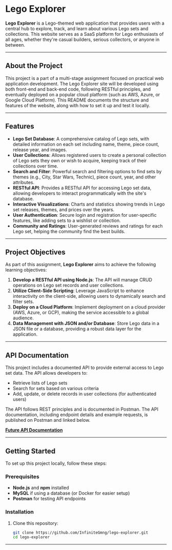 # Lego Explorer

**Lego Explorer** is a Lego-themed web application that provides users with a central hub to explore, track, and learn about various Lego sets and collections. This website serves as a SaaS platform for Lego enthusiasts of all ages, whether they're casual builders, serious collectors, or anyone in between.

---

## About the Project

This project is a part of a multi-stage assignment focused on practical web application development. The Lego Explorer site will be developed using both front-end and back-end code, following RESTful principles, and eventually deployed on a popular cloud platform (such as AWS, Azure, or Google Cloud Platform). This README documents the structure and features of the website, along with how to set it up and test it locally.

---

## Features

- **Lego Set Database**: A comprehensive catalog of Lego sets, with detailed information on each set including name, theme, piece count, release year, and images.
- **User Collections**: Allows registered users to create a personal collection of Lego sets they own or wish to acquire, keeping track of their collections over time.
- **Search and Filter**: Powerful search and filtering options to find sets by themes (e.g., City, Star Wars, Technic), piece count, year, and other attributes.
- **RESTful API**: Provides a RESTful API for accessing Lego set data, allowing developers to interact programmatically with the site's database.
- **Interactive Visualizations**: Charts and statistics showing trends in Lego set releases, themes, and prices over the years.
- **User Authentication**: Secure login and registration for user-specific features, like adding sets to a wishlist or collection.
- **Community and Ratings**: User-generated reviews and ratings for each Lego set, helping the community find the best builds.

---

## Project Objectives

As part of this assignment, **Lego Explorer** aims to achieve the following learning objectives:

1. **Develop a RESTful API using Node.js**: The API will manage CRUD operations on Lego set records and user collections.
2. **Utilize Client-Side Scripting**: Leverage JavaScript to enhance interactivity on the client-side, allowing users to dynamically search and filter sets.
3. **Deploy on a Cloud Platform**: Implement deployment on a cloud provider (AWS, Azure, or GCP), making the service accessible to a global audience.
4. **Data Management with JSON and/or Database**: Store Lego data in a JSON file or a database, providing a robust data layer for the application.

---

## API Documentation

This project includes a documented API to provide external access to Lego set data. The API allows developers to:

- Retrieve lists of Lego sets
- Search for sets based on various criteria
- Add, update, or delete records in user collections (for authenticated users)

The API follows REST principles and is documented in Postman. The API documentation, including endpoint details and example requests, is published on Postman and linked below.

**[Future API Documentation](#)**

---

## Getting Started

To set up this project locally, follow these steps:

### Prerequisites

- **Node.js** and **npm** installed
- **MySQL** if using a database (or Docker for easier setup)
- **Postman** for testing API endpoints

### Installation

1. Clone this repository:
   ```bash
   git clone https://github.com/InfiniteGmng/lego-explorer.git
   cd lego-explorer
   ```

---
